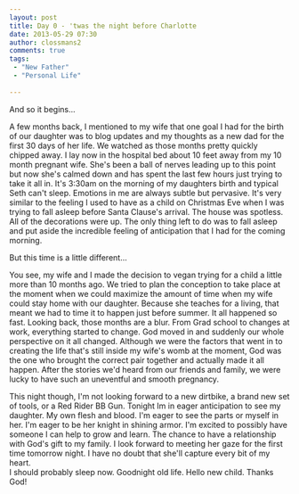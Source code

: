 ```yaml
---
layout: post
title: Day 0 - 'twas the night before Charlotte 
date: 2013-05-29 07:30
author: clossmans2
comments: true
tags: 
 - "New Father"
 - "Personal Life"
 
---
```

And so it begins...

A few months back, I mentioned to my wife that one goal I had for the birth of our daughter was to blog updates and my thoughts as a new dad for the first 30 days of her life.  We watched as those months pretty quickly chipped away.  I lay now in the hospital bed about 10 feet away from my 10 month pregnant wife.  She's been a ball of nerves leading up to this point but now she's calmed down and has spent the last few hours just trying to take it all in.  It's 3:30am on the morning of my daughters birth and typical Seth can't sleep.  Emotions in me are always subtle but pervasive.  It's very similar to the feeling I used to have as a child on Christmas Eve when I was trying to fall asleep before Santa Clause's arrival.  The house was spotless.  All of the decorations were up.  The only thing left to do was to fall asleep and put aside the incredible feeling of anticipation that I had for the coming morning.

But this time is a little different...

You see, my wife and I made the decision to vegan trying for a child a little more than 10 months ago.  We tried to plan the conception to take place at the moment when we could maximize the amount of time when my wife could stay home with our daughter.  Because she teaches for a living, that meant we had to time it to happen just before summer.  It all happened so fast.  Looking back, those months are a blur.  From Grad school to changes at work, everything started to change.  God moved in and suddenly our whole perspective on it all changed.  Although we were the factors that went in to creating the life that's still inside my wife's womb at the moment, God was the one who brought the correct pair together and actually made it all happen.  After the stories we'd heard from our friends and family, we were lucky to have such an uneventful and smooth pregnancy.

This night though, I'm not looking forward to a new dirtbike, a brand new set of tools, or a Red Rider BB Gun.  Tonight Im in eager anticipation to see my daughter.  My own flesh and blood.  I'm eager to see the parts or myself in her. I'm eager to be her knight in shining armor.  I'm excited to possibly have someone I can help to grow and learn.  The chance to have a relationship with God's gift to my family.  I look forward to meeting her gaze for the first time tomorrow night.  I have no doubt that she'll capture every bit of my heart.  
I should probably sleep now.  Goodnight old life.  Hello new child. Thanks God!
